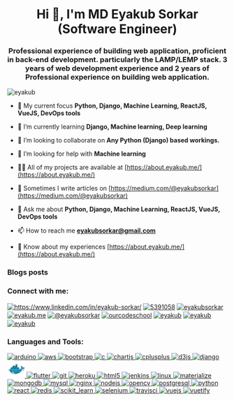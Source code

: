 <h1 align="center">Hi 👋, I'm MD Eyakub Sorkar (Software Engineer)</h1> 
<h3 align="center">Professional experience of building web application, proficient in back-end development. particularly the LAMP/LEMP stack. 3 years of web development experience and 2 years of Professional experience on building web application.</h3>

<p align="left"> <img src="https://komarev.com/ghpvc/?username=eyakub&label=Profile%20views&color=0e75b6&style=flat" alt="eyakub" /> </p>

- 🔭 My current focus **Python, Django, Machine Learning, ReactJS, VueJS, DevOps tools**

- 🌱 I’m currently learning **Django, Machine learning, Deep learning**

- 👯 I’m looking to collaborate on **Any Python (Django) based workings.**

- 🤝 I’m looking for help with **Machine learning**

- 👨‍💻 All of my projects are available at [https://about.eyakub.me/](https://about.eyakub.me/)

- 📝 Sometimes I write articles on [https://medium.com/@eyakubsorkar](https://medium.com/@eyakubsorkar)

- 💬 Ask me about **Python, Django, Machine Learning, ReactJS, VueJS, DevOps tools**

- 📫 How to reach me **eyakubsorkar@gmail.com**

- 📄 Know about my experiences [https://about.eyakub.me/](https://about.eyakub.me/)

### Blogs posts
<!-- BLOG-POST-LIST:START -->
<!-- BLOG-POST-LIST:END -->

<h3 align="left">Connect with me:</h3>
<p align="left">
<!-- <a href="https://codepen.io/eyakub" target="blank"><img align="center" src="https://cdn.jsdelivr.net/npm/simple-icons@3.0.1/icons/codepen.svg" alt="eyakub" height="30" width="40" /></a> -->
<!-- <a href="https://dev.to/https://dev.to/eyakub" target="blank"><img align="center" src="https://cdn.jsdelivr.net/npm/simple-icons@3.0.1/icons/dev-dot-to.svg" alt="https://dev.to/eyakub" height="30" width="40" /></a> -->
<a href="https://linkedin.com/in/https://www.linkedin.com/in/eyakub-sorkar/" target="blank"><img align="center" src="https://cdn.jsdelivr.net/npm/simple-icons@3.0.1/icons/linkedin.svg" alt="https://www.linkedin.com/in/eyakub-sorkar/" height="30" width="40" /></a>
<a href="https://stackoverflow.com/users/5391058" target="blank"><img align="center" src="https://cdn.jsdelivr.net/npm/simple-icons@3.0.1/icons/stackoverflow.svg" alt="5391058" height="30" width="40" /></a>
<!-- <a href="https://codesandbox.com/eyakub sorkar" target="blank"><img align="center" src="https://cdn.jsdelivr.net/npm/simple-icons@3.0.1/icons/codesandbox.svg" alt="eyakub sorkar" height="30" width="40" /></a> -->
<a href="https://kaggle.com/eyakubsorkar" target="blank"><img align="center" src="https://cdn.jsdelivr.net/npm/simple-icons@3.0.1/icons/kaggle.svg" alt="eyakubsorkar" height="30" width="40" /></a>
<a href="https://instagram.com/eyakub.me" target="blank"><img align="center" src="https://cdn.jsdelivr.net/npm/simple-icons@3.0.1/icons/instagram.svg" alt="eyakub.me" height="30" width="40" /></a>
<a href="https://medium.com/@eyakubsorkar" target="blank"><img align="center" src="https://cdn.jsdelivr.net/npm/simple-icons@3.0.1/icons/medium.svg" alt="@eyakubsorkar" height="30" width="40" /></a>
<a href="https://www.youtube.com/c/ourcodeschool" target="blank"><img align="center" src="https://cdn.jsdelivr.net/npm/simple-icons@3.0.1/icons/youtube.svg" alt="ourcodeschool" height="30" width="40" /></a>
<!-- <a href="https://www.codechef.com/users/eyakub" target="blank"><img align="center" src="https://cdn.jsdelivr.net/npm/simple-icons@3.1.0/icons/codechef.svg" alt="eyakub" height="30" width="40" /></a> -->
<a href="https://www.hackerrank.com/eyakub" target="blank"><img align="center" src="https://cdn.jsdelivr.net/npm/simple-icons@3.0.1/icons/hackerrank.svg" alt="eyakub" height="30" width="40" /></a>
<a href="https://codeforces.com/profile/eyakub" target="blank"><img align="center" src="https://cdn.jsdelivr.net/npm/simple-icons@3.0.1/icons/codeforces.svg" alt="eyakub" height="30" width="40" /></a>
<a href="https://www.leetcode.com/eyakub" target="blank"><img align="center" src="https://cdn.jsdelivr.net/npm/simple-icons@3.0.1/icons/leetcode.svg" alt="eyakub" height="30" width="40" /></a>
<!-- <a href="https://www.hackerearth.com/@eyakubsorkar" target="blank"><img align="center" src="https://cdn.jsdelivr.net/npm/simple-icons@3.0.1/icons/hackerearth.svg" alt="@eyakubsorkar" height="30" width="40" /></a> -->
<!-- <a href="https://www.topcoder.com/members/eyakub_sorkar" target="blank"><img align="center" src="https://cdn.jsdelivr.net/npm/simple-icons@3.0.1/icons/topcoder.svg" alt="eyakub_sorkar" height="30" width="40" /></a> -->
</p>

<h3 align="left">Languages and Tools:</h3>
<p align="left"> <a href="https://www.arduino.cc/" target="_blank"> <img src="https://cdn.worldvectorlogo.com/logos/arduino-1.svg" alt="arduino" width="40" height="40"/> </a> <a href="https://aws.amazon.com" target="_blank"> <img src="https://devicons.github.io/devicon/devicon.git/icons/amazonwebservices/amazonwebservices-original-wordmark.svg" alt="aws" width="40" height="40"/> </a> <a href="https://getbootstrap.com" target="_blank"> <img src="https://devicons.github.io/devicon/devicon.git/icons/bootstrap/bootstrap-plain.svg" alt="bootstrap" width="40" height="40"/> </a> <a href="https://www.cprogramming.com/" target="_blank"> <img src="https://devicons.github.io/devicon/devicon.git/icons/c/c-original.svg" alt="c" width="40" height="40"/> </a> <a href="https://www.chartjs.org" target="_blank"> <img src="https://www.chartjs.org/media/logo-title.svg" alt="chartjs" width="40" height="40"/> </a> <a href="https://www.w3schools.com/cpp/" target="_blank"> <img src="https://devicons.github.io/devicon/devicon.git/icons/cplusplus/cplusplus-original.svg" alt="cplusplus" width="40" height="40"/> </a> <a href="https://d3js.org/" target="_blank"> <img src="https://devicons.github.io/devicon/devicon.git/icons/d3js/d3js-original.svg" alt="d3js" width="40" height="40"/> </a> <a href="https://www.djangoproject.com/" target="_blank"> <img src="https://devicons.github.io/devicon/devicon.git/icons/django/django-original.svg" alt="django" width="40" height="40"/> </a> <a href="https://www.docker.com/" target="_blank"> <img src="https://raw.githubusercontent.com/devicons/devicon/master/icons/docker/docker-original.svg" alt="docker" width="40" height="40"/> </a> <a href="https://flutter.dev" target="_blank"> <img src="https://www.vectorlogo.zone/logos/flutterio/flutterio-icon.svg" alt="flutter" width="40" height="40"/> </a> <a href="https://git-scm.com/" target="_blank"> <img src="https://www.vectorlogo.zone/logos/git-scm/git-scm-icon.svg" alt="git" width="40" height="40"/> </a> <a href="https://heroku.com" target="_blank"> <img src="https://www.vectorlogo.zone/logos/heroku/heroku-icon.svg" alt="heroku" width="40" height="40"/> </a> <a href="https://www.w3.org/html/" target="_blank"> <img src="https://devicons.github.io/devicon/devicon.git/icons/html5/html5-original-wordmark.svg" alt="html5" width="40" height="40"/> </a> <a href="https://www.jenkins.io" target="_blank"> <img src="https://www.vectorlogo.zone/logos/jenkins/jenkins-icon.svg" alt="jenkins" width="40" height="40"/> </a> <a href="https://www.linux.org/" target="_blank"> <img src="https://devicons.github.io/devicon/devicon.git/icons/linux/linux-original.svg" alt="linux" width="40" height="40"/> </a> <a href="https://materializecss.com/" target="_blank"> <img src="https://raw.githubusercontent.com/prplx/svg-logos/5585531d45d294869c4eaab4d7cf2e9c167710a9/svg/materialize.svg" alt="materialize" width="40" height="40"/> </a> <a href="https://www.mongodb.com/" target="_blank"> <img src="https://devicons.github.io/devicon/devicon.git/icons/mongodb/mongodb-original-wordmark.svg" alt="mongodb" width="40" height="40"/> </a> <a href="https://www.mysql.com/" target="_blank"> <img src="https://devicons.github.io/devicon/devicon.git/icons/mysql/mysql-original-wordmark.svg" alt="mysql" width="40" height="40"/> </a> <a href="https://www.nginx.com" target="_blank"> <img src="https://devicons.github.io/devicon/devicon.git/icons/nginx/nginx-original.svg" alt="nginx" width="40" height="40"/> </a> <a href="https://nodejs.org" target="_blank"> <img src="https://devicons.github.io/devicon/devicon.git/icons/nodejs/nodejs-original-wordmark.svg" alt="nodejs" width="40" height="40"/> </a> <a href="https://opencv.org/" target="_blank"> <img src="https://www.vectorlogo.zone/logos/opencv/opencv-icon.svg" alt="opencv" width="40" height="40"/> </a> <a href="https://www.postgresql.org" target="_blank"> <img src="https://devicons.github.io/devicon/devicon.git/icons/postgresql/postgresql-original-wordmark.svg" alt="postgresql" width="40" height="40"/> </a> <a href="https://www.python.org" target="_blank"> <img src="https://devicons.github.io/devicon/devicon.git/icons/python/python-original.svg" alt="python" width="40" height="40"/> </a> <a href="https://reactjs.org/" target="_blank"> <img src="https://devicons.github.io/devicon/devicon.git/icons/react/react-original-wordmark.svg" alt="react" width="40" height="40"/> </a> <a href="https://redis.io" target="_blank"> <img src="https://devicons.github.io/devicon/devicon.git/icons/redis/redis-original-wordmark.svg" alt="redis" width="40" height="40"/> </a> <a href="https://scikit-learn.org/" target="_blank"> <img src="https://upload.wikimedia.org/wikipedia/commons/0/05/Scikit_learn_logo_small.svg" alt="scikit_learn" width="40" height="40"/> </a> <a href="https://www.selenium.dev" target="_blank"> <img src="https://raw.githubusercontent.com/detain/svg-logos/780f25886640cef088af994181646db2f6b1a3f8/svg/selenium-logo.svg" alt="selenium" width="40" height="40"/> </a> <a href="https://travis-ci.org" target="_blank"> <img src="https://www.vectorlogo.zone/logos/travis-ci/travis-ci-icon.svg" alt="travisci" width="40" height="40"/> </a> <a href="https://vuejs.org/" target="_blank"> <img src="https://devicons.github.io/devicon/devicon.git/icons/vuejs/vuejs-original-wordmark.svg" alt="vuejs" width="40" height="40"/> </a> <a href="https://vuetifyjs.com/en/" target="_blank"> <img src="https://bestofjs.org/logos/vuetify.svg" alt="vuetify" width="40" height="40"/> </a> </p>

<!-- <p><img align="left" src="https://github-readme-stats.vercel.app/api/top-langs?username=eyakub&show_icons=true&locale=en&layout=compact" alt="eyakub" /></p> -->

<!--<p>&nbsp;<img align="center" src="https://github-readme-stats.vercel.app/api?username=eyakub&show_icons=true&locale=en" alt="eyakub" /></p> -->
